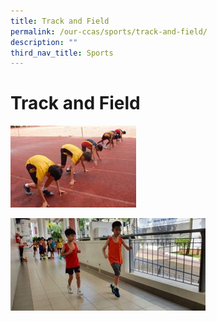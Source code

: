 ```yaml
---
title: Track and Field
permalink: /our-ccas/sports/track-and-field/
description: ""
third_nav_title: Sports
---
```

# **Track and Field**

![](/images/track%20and%20field.jpg)

![](/images/track%20and%20field%203.jpg)

